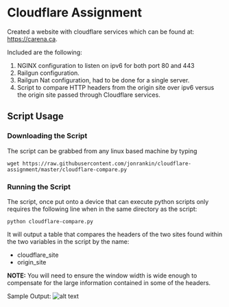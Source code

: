 # Cloudflare Assignment
Created a website with cloudflare services which can be found at: https://carena.ca. 


Included are the following: 
1. NGINX configuration to listen on ipv6 for both port 80 and 443 
2. Railgun configuration. 
3. Railgun Nat configuration, had to be done for a single server. 
4. Script to compare HTTP headers from the origin site over ipv6 versus the origin site passed through Cloudflare services.

## Script Usage

### Downloading the Script
The script can be grabbed from any linux based machine by typing
```
wget https://raw.githubusercontent.com/jonrankin/cloudflare-assignment/master/cloudflare-compare.py
```

### Running the Script
The script, once put onto a device that can execute python scripts only requires the following line when in the same directory as the script: 
``` 
python cloudflare-compare.py 
``` 

It will output a table that compares the headers of the two sites found within the two variables in the script by the name: 
* cloudflare_site
* origin_site

**NOTE:** You will need to ensure the window width is wide enough to compensate for the large information contained in some of the headers.

Sample Output:
![alt text](https://imgur.com/3zmmEUF.png "Sample Output")
